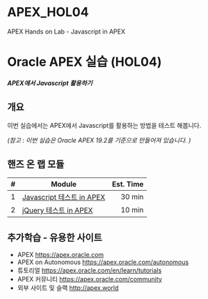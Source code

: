# APEX_HOL04
APEX Hands on Lab - Javascript in APEX

# Oracle APEX 실습 (HOL04)

##### APEX에서 Javascript 활용하기



## 개요

이번 실습에서는 APEX에서 Javascript를 활용하는 방법을 테스트 해봅니다.

  *(참고 : 이번 실습은 Oracle APEX 19.2를 기준으로 만들어져 있습니다. )*



## 핸즈 온 랩 모듈

|  #   | Module                                                       | Est. Time |
| :---: | --- | ---: |
|  1   | [Javascript 테스트 in APEX](Module1.md) | 30 min     |
|  2   | [jQuery 테스트 in APEX](Module2.md) | 10 min     |



## 추가학습 - 유용한 사이트

- APEX https://apex.oracle.com
- APEX on Autonomous https://apex.oracle.com/autonomous
- 튜토리얼 https://apex.oracle.com/en/learn/tutorials
- APEX 커뮤니티 https://apex.oracle.com/community
- 외부 사이트 및 슬랙 http://apex.world
